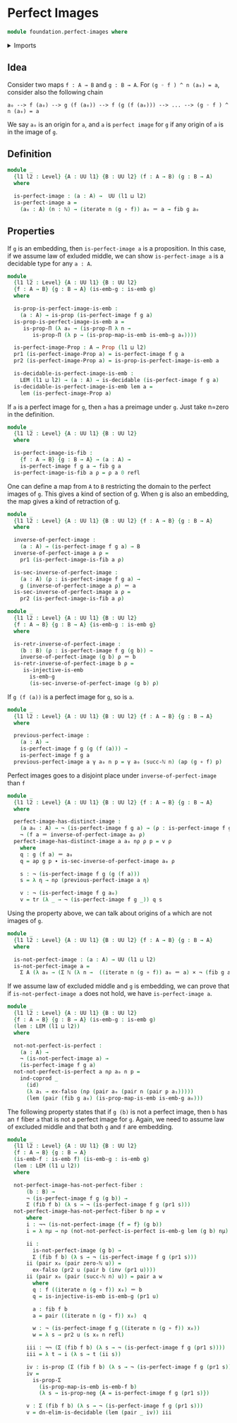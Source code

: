 # Perfect Images

```agda
module foundation.perfect-images where
```

<details><summary>Imports</summary>

```agda
open import elementary-number-theory.natural-numbers

open import foundation.cartesian-product-types
open import foundation.coproduct-types
open import foundation.decidable-types
open import foundation.dependent-pair-types
open import foundation.double-negation
open import foundation.embeddings
open import foundation.empty-types
open import foundation.fibers-of-maps
open import foundation.functions
open import foundation.identity-types
open import foundation.injective-maps
open import foundation.iterating-functions
open import foundation.law-of-excluded-middle
open import foundation.negation
open import foundation.propositional-maps
open import foundation.propositions
open import foundation.universe-levels
```

</details>

## Idea

Consider two maps `f : A → B` and `g : B → A`. For `(g ◦ f ) ^ n (a₀) = a`,
consider also the following chain

`a₀ --> f (a₀) --> g (f (a₀)) --> f (g (f (a₀))) --> ... --> (g ◦ f ) ^ n (a₀) = a`

We say `a₀` is an origin for `a`, and `a` is `perfect image` for `g` if any
origin of `a` is in the image of `g`.

## Definition

```agda
module _
  {l1 l2 : Level} {A : UU l1} {B : UU l2} (f : A → B) (g : B → A)
  where

  is-perfect-image : (a : A) →  UU (l1 ⊔ l2)
  is-perfect-image a =
    (a₀ : A) (n : ℕ) → (iterate n (g ∘ f)) a₀ ＝ a → fib g a₀
```

## Properties

If `g` is an embedding, then `is-perfect-image a` is a proposition. In this
case, if we assume law of exluded middle, we can show `is-perfect-image a` is a
decidable type for any `a : A`.

```agda
module _
  {l1 l2 : Level} {A : UU l1} {B : UU l2}
  {f : A → B} {g : B → A} (is-emb-g : is-emb g)
  where

  is-prop-is-perfect-image-is-emb :
    (a : A) → is-prop (is-perfect-image f g a)
  is-prop-is-perfect-image-is-emb a =
     is-prop-Π (λ a₀ → (is-prop-Π λ n →
        is-prop-Π (λ p → (is-prop-map-is-emb is-emb-g a₀))))

  is-perfect-image-Prop : A → Prop (l1 ⊔ l2)
  pr1 (is-perfect-image-Prop a) = is-perfect-image f g a
  pr2 (is-perfect-image-Prop a) = is-prop-is-perfect-image-is-emb a

  is-decidable-is-perfect-image-is-emb :
    LEM (l1 ⊔ l2) → (a : A) → is-decidable (is-perfect-image f g a)
  is-decidable-is-perfect-image-is-emb lem a =
    lem (is-perfect-image-Prop a)
```

If `a` is a perfect image for `g`, then `a` has a preimage under `g`. Just take
n=zero in the definition.

```agda
module _
  {l1 l2 : Level} {A : UU l1} {B : UU l2}
  where

  is-perfect-image-is-fib :
    {f : A → B} {g : B → A} → (a : A) →
    is-perfect-image f g a → fib g a
  is-perfect-image-is-fib a ρ = ρ a 0 refl
```

One can define a map from `A` to `B` restricting the domain to the perfect
images of `g`. This gives a kind of section of g. When g is also an embedding,
the map gives a kind of retraction of g.

```agda
module _
  {l1 l2 : Level} {A : UU l1} {B : UU l2} {f : A → B} {g : B → A}
  where

  inverse-of-perfect-image :
    (a : A) → (is-perfect-image f g a) → B
  inverse-of-perfect-image a ρ =
    pr1 (is-perfect-image-is-fib a ρ)

  is-sec-inverse-of-perfect-image :
    (a : A) (ρ : is-perfect-image f g a) →
    g (inverse-of-perfect-image a ρ) ＝ a
  is-sec-inverse-of-perfect-image a ρ =
    pr2 (is-perfect-image-is-fib a ρ)
```

```agda
module _
  {l1 l2 : Level} {A : UU l1} {B : UU l2}
  {f : A → B} {g : B → A} {is-emb-g : is-emb g}
  where

  is-retr-inverse-of-perfect-image :
    (b : B) (ρ : is-perfect-image f g (g b)) →
    inverse-of-perfect-image (g b) ρ ＝ b
  is-retr-inverse-of-perfect-image b ρ =
     is-injective-is-emb
       is-emb-g
       (is-sec-inverse-of-perfect-image (g b) ρ)
```

If `g (f (a))` is a perfect image for `g`, so is `a`.

```agda
module _
  {l1 l2 : Level} {A : UU l1} {B : UU l2} {f : A → B} {g : B → A}
  where

  previous-perfect-image :
    (a : A) →
    is-perfect-image f g (g (f (a))) →
    is-perfect-image f g a
  previous-perfect-image a γ a₀ n p = γ a₀ (succ-ℕ n) (ap (g ∘ f) p)
```

Perfect images goes to a disjoint place under `inverse-of-perfect-image` than
`f`

```agda
module _
  {l1 l2 : Level} {A : UU l1} {B : UU l2} {f : A → B} {g : B → A}
  where

  perfect-image-has-distinct-image :
    (a a₀ : A) → ¬ (is-perfect-image f g a) → (ρ : is-perfect-image f g a₀) →
    ¬ (f a ＝ inverse-of-perfect-image a₀ ρ)
  perfect-image-has-distinct-image a a₀ nρ ρ p = v ρ
    where
    q : g (f a) ＝ a₀
    q = ap g p ∙ is-sec-inverse-of-perfect-image a₀ ρ

    s : ¬ (is-perfect-image f g (g (f a)))
    s = λ η → nρ (previous-perfect-image a η)

    v : ¬ (is-perfect-image f g a₀)
    v = tr (λ _ → ¬ (is-perfect-image f g _)) q s
```

Using the property above, we can talk about origins of `a` which are not images
of `g`.

```agda
module _
  {l1 l2 : Level} {A : UU l1} {B : UU l2} {f : A → B} {g : B → A}
  where

  is-not-perfect-image : (a : A) → UU (l1 ⊔ l2)
  is-not-perfect-image a =
    Σ A (λ a₀ → (Σ ℕ (λ n →  ((iterate n (g ∘ f)) a₀ ＝ a) × ¬ (fib g a₀))))
```

If we assume law of excluded middle and `g` is embedding, we can prove that if
`is-not-perfect-image a` does not hold, we have `is-perfect-image a`.

```agda
module _
  {l1 l2 : Level} {A : UU l1} {B : UU l2}
  {f : A → B} {g : B → A} (is-emb-g : is-emb g)
  (lem : LEM (l1 ⊔ l2))
  where

  not-not-perfect-is-perfect :
    (a : A) →
    ¬ (is-not-perfect-image a) →
    (is-perfect-image f g a)
  not-not-perfect-is-perfect a nρ a₀ n p =
    ind-coprod _
      (id)
      (λ a₁ → ex-falso (nρ (pair a₀ (pair n (pair p a₁)))))
      (lem (pair (fib g a₀) (is-prop-map-is-emb is-emb-g a₀)))
```

The following property states that if `g (b)` is not a perfect image, then `b`
has an `f` fiber `a` that is not a perfect image for `g`. Again, we need to
assume law of excluded middle and that both `g` and `f` are embedding.

```agda
module _
  {l1 l2 : Level} {A : UU l1} {B : UU l2}
  {f : A → B} {g : B → A}
  (is-emb-f : is-emb f) (is-emb-g : is-emb g)
  (lem : LEM (l1 ⊔ l2))
  where

  not-perfect-image-has-not-perfect-fiber :
      (b : B) →
      ¬ (is-perfect-image f g (g b)) →
      Σ (fib f b) (λ s → ¬ (is-perfect-image f g (pr1 s)))
  not-perfect-image-has-not-perfect-fiber b nρ = v
      where
      i : ¬¬ (is-not-perfect-image {f = f} (g b))
      i = λ nμ → nρ (not-not-perfect-is-perfect is-emb-g lem (g b) nμ)

      ii :
        is-not-perfect-image (g b) →
        Σ (fib f b) (λ s → ¬ (is-perfect-image f g (pr1 s)))
      ii (pair x₀ (pair zero-ℕ u)) =
        ex-falso (pr2 u (pair b (inv (pr1 u))))
      ii (pair x₀ (pair (succ-ℕ n) u)) = pair a w
        where
        q : f ((iterate n (g ∘ f)) x₀) ＝ b
        q = is-injective-is-emb is-emb-g (pr1 u)

        a : fib f b
        a = pair ((iterate n (g ∘ f)) x₀)  q

        w : ¬ (is-perfect-image f g ((iterate n (g ∘ f)) x₀))
        w = λ s → pr2 u (s x₀ n refl)

      iii : ¬¬ (Σ (fib f b) (λ s → ¬ (is-perfect-image f g (pr1 s))))
      iii = λ t → i (λ s → t (ii s))

      iv : is-prop (Σ (fib f b) (λ s → ¬ (is-perfect-image f g (pr1 s))))
      iv =
        is-prop-Σ
          (is-prop-map-is-emb is-emb-f b)
          (λ s → is-prop-neg {A = is-perfect-image f g (pr1 s)})

      v : Σ (fib f b) (λ s → ¬ (is-perfect-image f g (pr1 s)))
      v = dn-elim-is-decidable (lem (pair _ iv)) iii
```
